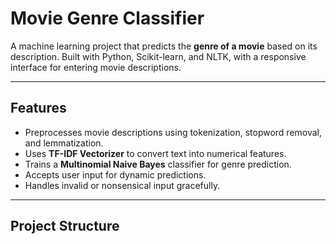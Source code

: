 # Movie Genre Classifier

A machine learning project that predicts the **genre of a movie** based on its description. Built with Python, Scikit-learn, and NLTK, with a responsive interface for entering movie descriptions.

---

## Features

- Preprocesses movie descriptions using tokenization, stopword removal, and lemmatization.
- Uses **TF-IDF Vectorizer** to convert text into numerical features.
- Trains a **Multinomial Naive Bayes** classifier for genre prediction.
- Accepts user input for dynamic predictions.
- Handles invalid or nonsensical input gracefully.

---

## Project Structure

